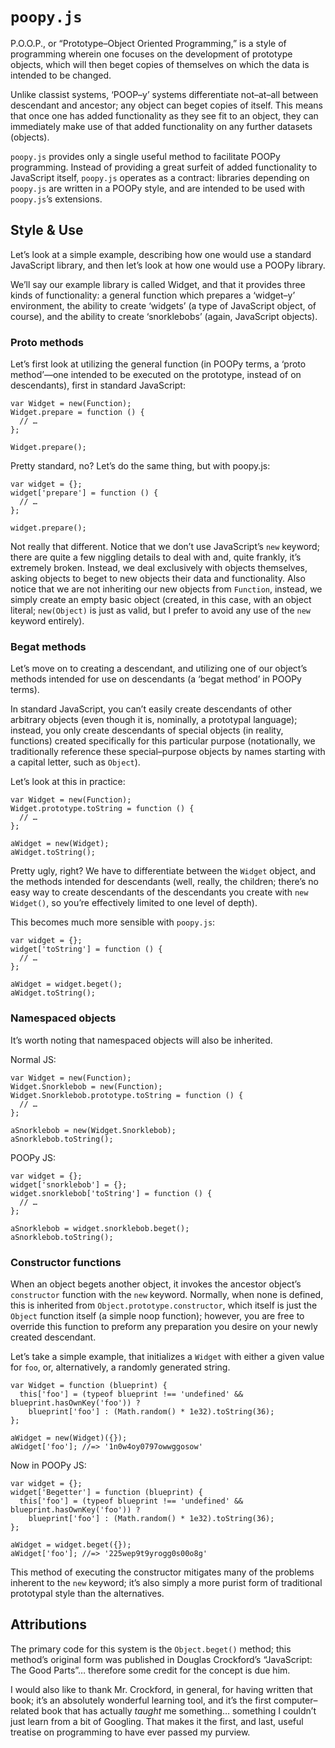 `poopy.js`
==========
P.O.O.P., or “Prototype–Object Oriented Programming,” is a style of
programming wherein one focuses on the development of prototype objects, which
will then beget copies of themselves on which the data is intended to be
changed.

Unlike classist systems, ‘POOP–y’ systems differentiate not–at–all between
descendant and ancestor; any object can beget copies of itself. This means
that once one has added functionality as they see fit to an object, they can
immediately make use of that added functionality on any further datasets
(objects).

`poopy.js` provides only a single useful method to facilitate POOPy
programming. Instead of providing a great surfeit of added functionality to
JavaScript itself, `poopy.js` operates as a contract: libraries depending on
`poopy.js` are written in a POOPy style, and are intended to be used with
`poopy.js`’s extensions.

Style & Use
-----------
Let’s look at a simple example, describing how one would use a standard
JavaScript library, and then let’s look at how one would use a POOPy library.

We’ll say our example library is called Widget, and that it provides three
kinds of functionality: a general function which prepares a ‘widget–y’
environment, the ability to create ‘widgets’ (a type of JavaScript object, of
course), and the ability to create ‘snorklebobs’ (again, JavaScript objects).

### Proto methods
Let’s first look at utilizing the general function (in POOPy terms, a ‘proto
method’—one intended to be executed on the prototype, instead of on
descendants), first in standard JavaScript:

    var Widget = new(Function);
    Widget.prepare = function () {
      // …
    };
    
    Widget.prepare();

Pretty standard, no? Let’s do the same thing, but with poopy.js:

    var widget = {};
    widget['prepare'] = function () {
      // …
    };
    
    widget.prepare();

Not really that different. Notice that we don’t use JavaScript’s `new`
keyword; there are quite a few niggling details to deal with and, quite
frankly, it’s extremely broken. Instead, we deal exclusively with objects
themselves, asking objects to beget to new objects their data and
functionality. Also notice that we are not inheriting our new objects from
`Function`, instead, we simply create an empty basic object (created, in this
case, with an object literal; `new(Object)` is just as valid, but I prefer to
avoid any use of the `new` keyword entirely).

### Begat methods
Let’s move on to creating a descendant, and utilizing one of our object’s
methods intended for use on descendants (a ‘begat method’ in POOPy terms).

In standard JavaScript, you can’t easily create descendants of other arbitrary
objects (even though it is, nominally, a prototypal language); instead, you
only create descendants of special objects (in reality, functions) created
specifically for this particular purpose (notationally, we traditionally
reference these special–purpose objects by names starting with a capital
letter, such as `Object`).

Let’s look at this in practice:

    var Widget = new(Function);
    Widget.prototype.toString = function () {
      // …
    };
    
    aWidget = new(Widget);
    aWidget.toString();

Pretty ugly, right? We have to differentiate between the `Widget` object, and
the methods intended for descendants (well, really, the children; there’s no
easy way to create descendants of the descendants you create with `new
Widget()`, so you’re effectively limited to one level of depth).

This becomes much more sensible with `poopy.js`:

    var widget = {};
    widget['toString'] = function () {
      // …
    };
    
    aWidget = widget.beget();
    aWidget.toString();

### Namespaced objects
It’s worth noting that namespaced objects will also be inherited.

Normal JS:

    var Widget = new(Function);
    Widget.Snorklebob = new(Function);
    Widget.Snorklebob.prototype.toString = function () {
      // …
    };
    
    aSnorklebob = new(Widget.Snorklebob);
    aSnorklebob.toString();

POOPy JS:

    var widget = {};
    widget['snorklebob'] = {};
    widget.snorklebob['toString'] = function () {
      // …
    };
      
    aSnorklebob = widget.snorklebob.beget();
    aSnorklebob.toString();

### Constructor functions
When an object begets another object, it invokes the ancestor object’s
`constructor` function with the `new` keyword. Normally, when none is defined,
this is inherited from `Object.prototype.constructor`, which itself is just
the `Object` function itself (a simple noop function); however, you are free
to override this function to preform any preparation you desire on your newly
created descendant.

Let’s take a simple example, that initializes a `Widget` with either a given
value for `foo`, or, alternatively, a randomly generated string.

    var Widget = function (blueprint) {
      this['foo'] = (typeof blueprint !== 'undefined' && blueprint.hasOwnKey('foo')) ?
        blueprint['foo'] : (Math.random() * 1e32).toString(36);
    };
    
    aWidget = new(Widget)({});
    aWidget['foo']; //=> '1n0w4oy0797owwggosow'

Now in POOPy JS:

    var widget = {};
    widget['Begetter'] = function (blueprint) {
      this['foo'] = (typeof blueprint !== 'undefined' && blueprint.hasOwnKey('foo')) ?
        blueprint['foo'] : (Math.random() * 1e32).toString(36);
    };
    
    aWidget = widget.beget({});
    aWidget['foo']; //=> '225wep9t9yrogg0s00o8g'

This method of executing the constructor mitigates many of the problems
inherent to the `new` keyword; it’s also simply a more purist form of
traditional prototypal style than the alternatives.

Attributions
------------
The primary code for this system is the `Object.beget()` method; this method’s
original form was published in Douglas Crockford’s “JavaScript: The Good
Parts”… therefore some credit for the concept is due him.

I would also like to thank Mr. Crockford, in general, for having written that
book; it’s an absolutely wonderful learning tool, and it’s the first computer–
related book that has actually *taught* me something… something I couldn’t
just learn from a bit of Googling. That makes it the first, and last, useful
treatise on programming to have ever passed my purview.
